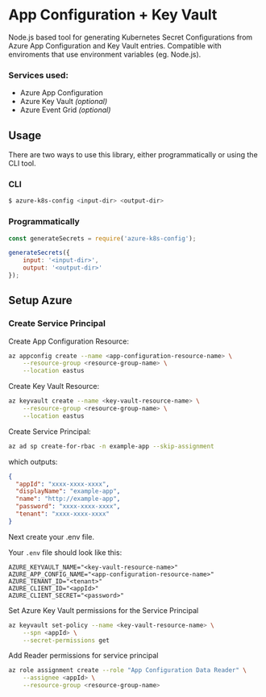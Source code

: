 # App Configuration + Key Vault

Node.js based tool for generating Kubernetes Secret Configurations from Azure App Configuration and Key Vault entries. Compatible with enviroments that use environment variables (eg. Node.js).

### Services used:
- Azure App Configuration
- Azure Key Vault _(optional)_
- Azure Event Grid _(optional)_

## Usage

There are two ways to use this library, either programmatically or using the CLI tool.

### CLI

```bash
$ azure-k8s-config <input-dir> <output-dir>
```

### Programmatically
```js
const generateSecrets = require('azure-k8s-config');

generateSecrets({
	input: '<input-dir>',
	output: '<output-dir>'	
});
```

## Setup Azure

### Create Service Principal

Create App Configuration Resource:

```bash
az appconfig create --name <app-configuration-resource-name> \
	--resource-group <resource-group-name> \
	--location eastus
```

Create Key Vault Resource:

```bash
az keyvault create --name <key-vault-resource-name> \
	--resource-group <resource-group-name> \
	--location eastus
```


Create Service Principal:

```bash
az ad sp create-for-rbac -n example-app --skip-assignment
```

which outputs:

```json
{
  "appId": "xxxx-xxxx-xxxx",
  "displayName": "example-app",
  "name": "http://example-app",
  "password": "xxxx-xxxx-xxxx",
  "tenant": "xxxx-xxxx-xxxx"
}
```

Next create your .env file.

Your `.env` file should look like this:

```
AZURE_KEYVAULT_NAME="<key-vault-resource-name>"
AZURE_APP_CONFIG_NAME="<app-configuration-resource-name>"
AZURE_TENANT_ID="<tenant>"
AZURE_CLIENT_ID="<appId>"
AZURE_CLIENT_SECRET="<password>"
```

Set Azure Key Vault permissions for the Service Principal

```bash
az keyvault set-policy --name <key-vault-resource-name> \
	--spn <appId> \
	--secret-permissions get
```

Add Reader permissions for service principal

```bash
az role assignment create --role "App Configuration Data Reader" \
	--assignee <appId> \
	--resource-group <resource-group-name>
```
